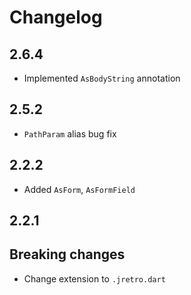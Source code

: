 # Changelog

## 2.6.4

+ Implemented `AsBodyString` annotation

## 2.5.2

+ `PathParam` alias bug fix

## 2.2.2

+ Added `AsForm`, `AsFormField`

## 2.2.1

## Breaking changes

+ Change extension to `.jretro.dart`